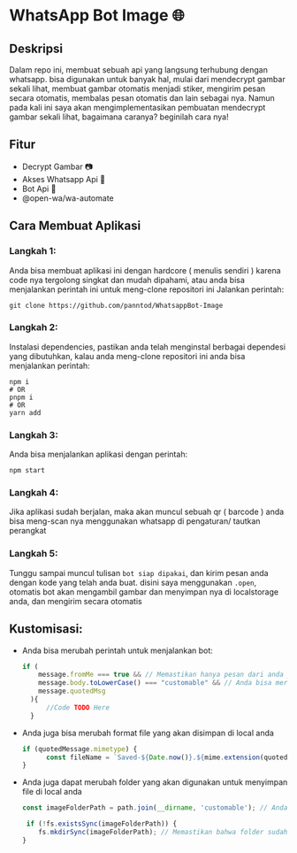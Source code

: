 # WhatsApp Bot Image 🌐

## Deskripsi

Dalam repo ini, membuat sebuah api yang langsung terhubung dengan whatsapp. bisa digunakan untuk banyak hal, mulai dari mendecrypt gambar sekali lihat, membuat gambar otomatis menjadi stiker, mengirim pesan secara otomatis, membalas pesan otomatis dan lain sebagai nya. Namun pada kali ini saya akan mengimplementasikan pembuatan mendecrypt gambar sekali lihat, bagaimana caranya? beginilah cara nya!

## Fitur

- Decrypt Gambar 📷
- Akses Whatsapp Api 📨
- Bot Api 🤖
- @open-wa/wa-automate 

## Cara Membuat Aplikasi

### Langkah 1:
Anda bisa membuat aplikasi ini dengan hardcore ( menulis sendiri ) karena code nya tergolong singkat dan mudah dipahami, atau anda bisa menjalankan perintah ini untuk meng-clone repositori ini
Jalankan perintah:
```
git clone https://github.com/panntod/WhatsappBot-Image
```

### Langkah 2: 
Instalasi dependencies, pastikan anda telah menginstal berbagai dependesi yang dibutuhkan, kalau anda meng-clone repositori ini anda bisa menjalankan perintah:
```
npm i
# OR
pnpm i
# OR
yarn add
```

### Langkah 3: 
Anda bisa menjalankan aplikasi dengan perintah:
```
npm start
```

### Langkah 4:
Jika aplikasi sudah berjalan, maka akan muncul sebuah qr ( barcode ) anda bisa meng-scan nya menggunakan whatsapp di pengaturan/ tautkan perangkat

### Langkah 5: 
Tunggu sampai muncul tulisan `bot siap dipakai`, dan kirim pesan anda dengan kode yang telah anda buat. disini saya menggunakan `.open`, otomatis bot akan mengambil gambar dan menyimpan nya di localstorage anda, dan mengirim secara otomatis

## Kustomisasi: 
- Anda bisa merubah perintah untuk menjalankan bot:
  ```js
  if (
      message.fromMe === true && // Memastikan hanya pesan dari anda yang akan diproses
      message.body.toLowerCase() === "customable" && // Anda bisa merubah ini sesuai dengan kebutuhan anda
      message.quotedMsg
    ){
        //Code TODO Here
    }
  ```
- Anda juga bisa merubah format file yang akan disimpan di local anda
  ```js
  if (quotedMessage.mimetype) {
        const fileName = `Saved-${Date.now()}.${mime.extension(quotedMessage.mimetype)}`; // Anda bisa merubah ini sesuai dengan kebutuhan anda
  }
  ```
- Anda juga dapat merubah folder yang akan digunakan untuk menyimpan file di local anda
  ```js
  const imageFolderPath = path.join(__dirname, 'customable'); // Anda dapat merubah nama folder yang ingin digunakan untuk menyimpan saved foto

   if (!fs.existsSync(imageFolderPath)) {
      fs.mkdirSync(imageFolderPath); // Memastikan bahwa folder sudah ada, jika tidak ditemukan maka akan tergenerate secara otomatis
  }
  ```
  
